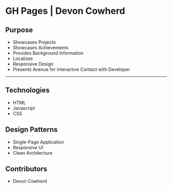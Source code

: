 # GH Pages | Devon Cowherd

## Purpose 

- Showcases Projects
- Showcases Achievements
- Provides Background Information
- Localizes
- Responsive Design
- Presents Avenue for Interactive Contact with Developer

---

## Technologies

- HTML
- Javascript
- CSS

## Design Patterns

- Single-Page Application
- Responsive UI
- Clean Architecture

## Contributors

- Devon Cowherd